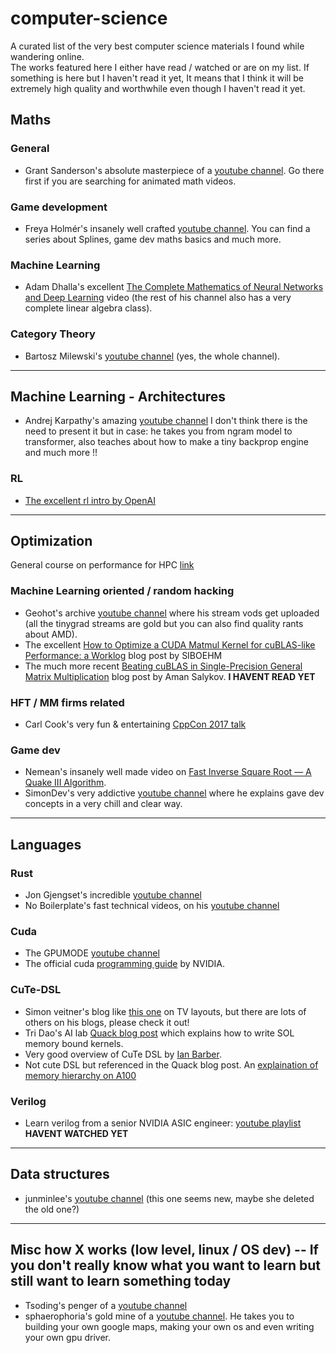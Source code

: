 # computer-science
A curated list of the very best computer science materials I found while wandering online.  
The works featured here I either have read / watched or are on my list.
If something is here but I haven't read it yet, It means that I think it will be extremely high quality and worthwhile even though I haven't read it yet.

## Maths
### General
- Grant Sanderson's absolute masterpiece of a [youtube channel](https://www.youtube.com/@3blue1brown). Go there first if you are searching for animated math videos.
### Game development
- Freya Holmér's insanely well crafted [youtube channel](https://www.youtube.com/@acegikmo). You can find a series about Splines, game dev maths basics and much more.
### Machine Learning
- Adam Dhalla's excellent [The Complete Mathematics of Neural Networks and Deep Learning](https://www.youtube.com/watch?v=Ixl3nykKG9M) video (the rest of his channel also has a very complete linear algebra class).
### Category Theory
- Bartosz Milewski's [youtube channel](https://www.youtube.com/@DrBartosz) (yes, the whole channel).
---

## Machine Learning - Architectures
- Andrej Karpathy's amazing [youtube channel](https://www.youtube.com/@AndrejKarpathy) I don't think there is the need to present it but in case: he takes you from ngram model to transformer, also teaches about how to make a tiny backprop engine and much more !!
### RL
- [The excellent rl intro by OpenAI](https://spinningup.openai.com/en/latest/spinningup/rl_intro.html)
---

## Optimization
General course on performance for HPC [link](https://en.algorithmica.org/hpc/)
### Machine Learning oriented / random hacking
- Geohot's archive [youtube channel](https://www.youtube.com/@geohotarchive) where his stream vods get uploaded (all the tinygrad streams are gold but you can also find quality rants about AMD).
- The excellent [How to Optimize a CUDA Matmul Kernel for cuBLAS-like Performance: a Worklog](https://siboehm.com/articles/22/CUDA-MMM) blog post by SIBOEHM
- The much more recent [Beating cuBLAS in Single-Precision General Matrix Multiplication](https://salykova.github.io/sgemm-gpu) blog post by Aman Salykov. **I HAVENT READ YET**
### HFT / MM firms related
- Carl Cook's very fun & entertaining [CppCon 2017 talk](https://www.youtube.com/watch?v=NH1Tta7purM)
### Game dev
- Nemean's insanely well made video on [Fast Inverse Square Root — A Quake III Algorithm](https://www.youtube.com/@Nemean).
- SimonDev's very addictive [youtube channel](https://www.youtube.com/@simondev758) where he explains gave dev concepts in a very chill and clear way.

---

## Languages
### Rust
- Jon Gjengset's incredible [youtube channel](https://www.youtube.com/@jonhoo)
- No Boilerplate's fast technical videos, on his [youtube channel](https://www.youtube.com/@NoBoilerplate)
### Cuda
- The GPUMODE [youtube channel](https://www.youtube.com/@GPUMODE)
- The official cuda [programming guide](https://docs.nvidia.com/cuda/cuda-c-programming-guide/) by NVIDIA.
### CuTe-DSL
- Simon veitner's blog like [this one](https://veitner.bearblog.dev/thread-value-layouts-in-cute/) on TV layouts, but there are lots of others on his blogs, please check it out!
- Tri Dao's AI lab [Quack blog post](https://github.com/Dao-AILab/quack/blob/main/media/2025-07-10-membound-sol.md) which explains how to write SOL memory bound kernels.
- Very good overview of CuTe DSL by [Ian Barber](https://ianbarber.blog/2025/07/04/cute-dsl/).
- Not cute DSL but referenced in the Quack blog post. An [explaination of memory hierarchy on A100](https://fleetwood.dev/posts/domain-specific-architectures)

### Verilog
- Learn verilog from a senior NVIDIA ASIC engineer: [youtube playlist](https://youtube.com/playlist?list=PL3Soy1ohxlP1TLpcbYXYcVWItRy_XrUk8&si=dAqErWY7Fhtv321i) **HAVENT WATCHED YET**
---

## Data structures
- junminlee's [youtube channel](https://www.youtube.com/@JamieGo-id9xu) (this one seems new, maybe she deleted the old one?)
---

## Misc how X works (low level, linux / OS dev) -- If you don't really know what you want to learn but still want to learn something today
- Tsoding's penger of a [youtube channel](https://www.youtube.com/@TsodingDaily)
- sphaerophoria's gold mine of a [youtube channel](https://www.youtube.com/@sphaerophoria). He takes you to building your own google maps, making your own os and even writing your own gpu driver.
